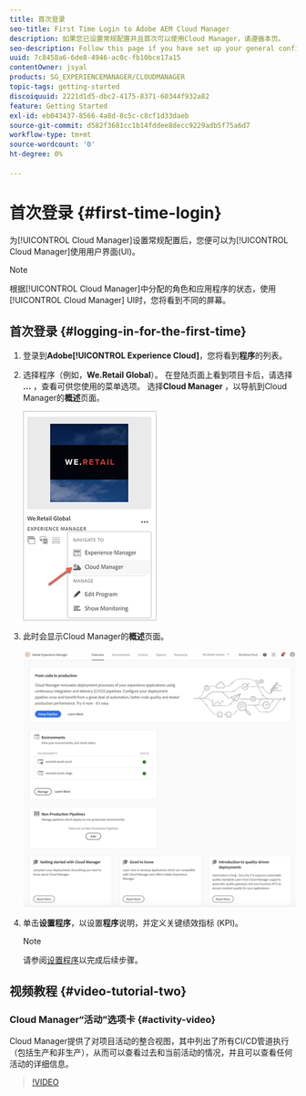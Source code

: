 ```yaml
---
title: 首次登录
seo-title: First Time Login to Adobe AEM Cloud Manager
description: 如果您已设置常规配置并且首次可以使用Cloud Manager，请遵循本页。
seo-description: Follow this page if you have set up your general configurations and you are ready to use Adobe AEM Cloud Manager for the first time.
uuid: 7c8458a6-6de8-4946-ac0c-fb10bce17a15
contentOwner: jsyal
products: SG_EXPERIENCEMANAGER/CLOUDMANAGER
topic-tags: getting-started
discoiquuid: 2221d1d5-dbc2-4175-8371-60344f932a82
feature: Getting Started
exl-id: eb043437-8566-4a8d-8c5c-c8cf1d33daeb
source-git-commit: d582f3681cc1b14fddee8decc9229adb5f75a6d7
workflow-type: tm+mt
source-wordcount: '0'
ht-degree: 0%

---
```


# 首次登录 {#first-time-login}

为[!UICONTROL Cloud Manager]设置常规配置后，您便可以为[!UICONTROL Cloud Manager]使用用户界面(UI)。

>[!NOTE]
>根据[!UICONTROL Cloud Manager]中分配的角色和应用程序的状态，使用[!UICONTROL Cloud Manager] UI时，您将看到不同的屏幕。

## 首次登录 {#logging-in-for-the-first-time}

1. 登录到&#x200B;**Adobe[!UICONTROL Experience Cloud]**，您将看到&#x200B;**程序**&#x200B;的列表。

1. 选择程序（例如，**We.Retail Global**）。 在登陆页面上看到项目卡后，请选择&#x200B;**...** ，查看可供您使用的菜单选项。   选择&#x200B;**Cloud Manager** ，以导航到Cloud Manager的&#x200B;**概述**&#x200B;页面。

   ![](assets/navigate-cm1.png)

1. 此时会显示Cloud Manager的&#x200B;**概述**&#x200B;页面。

   ![](assets/FirstLogin1.png)

1. 单击&#x200B;**设置程序**，以设置&#x200B;**程序**&#x200B;说明，并定义关键绩效指标 (KPI)。

   >[!NOTE]
   >
   >请参阅[设置程序](https://helpx.adobe.com/experience-manager/cloud-manager/using/setting-up-program.html)以完成后续步骤。

## 视频教程 {#video-tutorial-two}

### Cloud Manager“活动”选项卡 {#activity-video}

Cloud Manager提供了对项目活动的整合视图，其中列出了所有CI/CD管道执行（包括生产和非生产），从而可以查看过去和当前活动的情况，并且可以查看任何活动的详细信息。

>[!VIDEO](https://video.tv.adobe.com/v/26313/)

